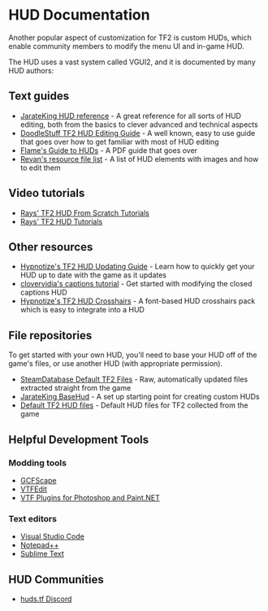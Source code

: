 # HUD Documentation

Another popular aspect of customization for TF2 is custom HUDs, which enable community members to modify the menu UI and in-game HUD.

The HUD uses a vast system called VGUI2, and it is documented by many HUD authors:

## Text guides

* [JarateKing HUD reference](https://github.com/JarateKing/TF2-Hud-Reference) - A great reference for all sorts of HUD editing, both from the basics to clever advanced and technical aspects
* [DoodleStuff TF2 HUD Editing Guide](http://doodlesstuff.com/?p=tf2hud&page=preface) - A well known, easy to use guide that goes over how to get familiar with most of HUD editing
* [Flame's Guide to HUDs](https://issuu.com/stefanbunduc/docs/flamehud) - A PDF guide that goes over 
* [Revan's resource file list](https://github.com/cooolbros/tf2-res-file-list) - A list of HUD elements with images and how to edit them

## Video tutorials

* [Rays' TF2 HUD From Scratch Tutorials](https://www.youtube.com/playlist?list=PL5eNrB8RrXXuV3P1nv6NnwF-tCL_KnJIs)
* [Rays' TF2 HUD Tutorials](https://www.youtube.com/playlist?list=PL5eNrB8RrXXvohogCcKNKyk9SJxa26ltz)

## Other resources

* [Hypnotize's TF2 HUD Updating Guide](https://github.com/Hypnootize/Huds-Update-Guide) - Learn how to quickly get your HUD up to date with the game as it updates
* [clovervidia's captions tutorial](https://steamcommunity.com/sharedfiles/filedetails/?id=167785751#291466) - Get started with modifying the closed captions HUD
* [Hypnotize's TF2 HUD Crosshairs](https://github.com/Hypnootize/TF2-Hud-Crosshairs) - A font-based HUD crosshairs pack which is easy to integrate into a HUD

## File repositories

To get started with your own HUD, you'll need to base your HUD off of the game's files, or use another HUD (with appropriate permission).

* [SteamDatabase Default TF2 Files](https://github.com/SteamDatabase/GameTracking-TF2) - Raw, automatically updated files extracted straight from the game
* [JarateKing BaseHud](https://github.com/JarateKing/BaseHud) - A set up starting point for creating custom HUDs
* [Default TF2 HUD files](https://github.com/Hypnootize/TF2-Default-Hud) - Default HUD files for TF2 collected from the game

## Helpful Development Tools

### Modding tools

* [GCFScape](https://developer.valvesoftware.com/wiki/GCFScape)
* [VTFEdit](https://developer.valvesoftware.com/wiki/VTFEdit)
* [VTF Plugins for Photoshop and Paint.NET](https://gamebanana.com/tools/6791)

### Text editors

* [Visual Studio Code](https://code.visualstudio.com/)
* [Notepad++](https://notepad-plus-plus.org/)
* [Sublime Text](https://www.sublimetext.com/)

## HUD Communities

* [huds.tf Discord](https://discord.com/invite/pc9ekye)
